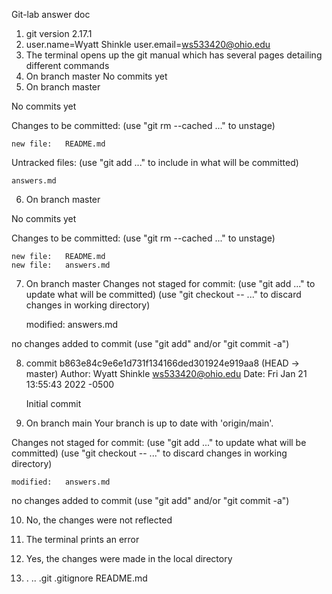 Git-lab answer doc
1. git version 2.17.1
2. user.name=Wyatt Shinkle
   user.email=ws533420@ohio.edu
3. The terminal opens up the git manual which has several pages detailing different commands
4. On branch master
   No commits yet
5. On branch master

No commits yet

Changes to be committed:
  (use "git rm --cached <file>..." to unstage)

	new file:   README.md

Untracked files:
  (use "git add <file>..." to include in what will be committed)

	answers.md
6. On branch master

No commits yet

Changes to be committed:
  (use "git rm --cached <file>..." to unstage)

	new file:   README.md
	new file:   answers.md

7. On branch master
Changes not staged for commit:
  (use "git add <file>..." to update what will be committed)
  (use "git checkout -- <file>..." to discard changes in working directory)

	modified:   answers.md

no changes added to commit (use "git add" and/or "git commit -a")

8. commit b863e84c9e6e1d731f134166ded301924e919aa8 (HEAD -> master)
Author: Wyatt Shinkle <ws533420@ohio.edu>
Date:   Fri Jan 21 13:55:43 2022 -0500

    Initial commit

9. On branch main
Your branch is up to date with 'origin/main'.

Changes not staged for commit:
  (use "git add <file>..." to update what will be committed)
  (use "git checkout -- <file>..." to discard changes in working directory)

	modified:   answers.md

no changes added to commit (use "git add" and/or "git commit -a")

10. No, the changes were not reflected

11. The terminal prints an error

12. Yes, the changes were made in the local directory

13. .  ..  .git  .gitignore  README.md








